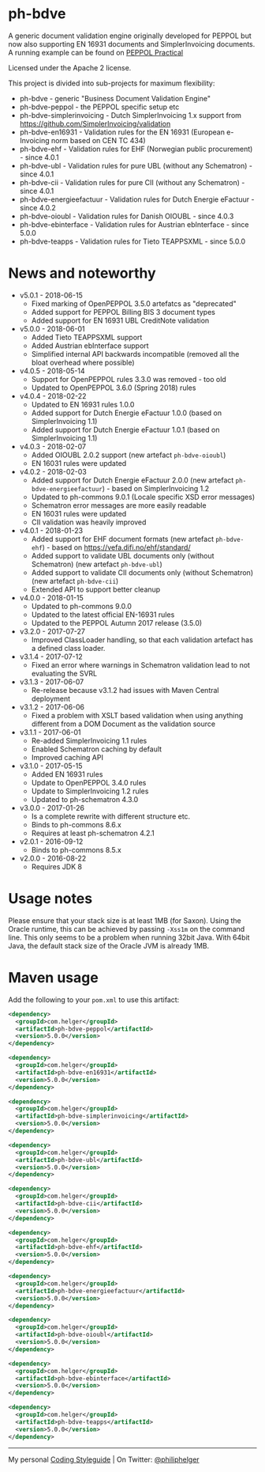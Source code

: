 # ph-bdve

A generic document validation engine originally developed for PEPPOL but now also supporting EN 16931 documents and SimplerInvoicing documents.
A running example can be found on [PEPPOL Practical](http://peppol.helger.com/public/menuitem-validation-bis2)

Licensed under the Apache 2 license.

This project is divided into sub-projects for maximum flexibility:
  * ph-bdve - generic "Business Document Validation Engine"
  * ph-bdve-peppol - the PEPPOL specific setup etc
  * ph-bdve-simplerinvoicing - Dutch SimplerInvoicing 1.x support from https://github.com/SimplerInvoicing/validation
  * ph-bdve-en16931 - Validation rules for the EN 16931 (European e-Invoicing norm based on CEN TC 434)
  * ph-bdve-ehf - Validation rules for EHF (Norwegian public procurement) - since 4.0.1
  * ph-bdve-ubl - Validation rules for pure UBL (without any Schematron) - since 4.0.1
  * ph-bdve-cii - Validation rules for pure CII (without any Schematron) - since 4.0.1
  * ph-bdve-energieefactuur - Validation rules for Dutch Energie eFactuur - since 4.0.2
  * ph-bdve-oioubl - Validation rules for Danish OIOUBL - since 4.0.3
  * ph-bdve-ebinterface - Validation rules for Austrian ebInterface - since 5.0.0
  * ph-bdve-teapps - Validation rules for Tieto TEAPPSXML - since 5.0.0
  
# News and noteworthy

* v5.0.1 - 2018-06-15
  * Fixed marking of OpenPEPPOL 3.5.0 artefatcs as "deprecated"
  * Added support for PEPPOL Billing BIS 3 document types
  * Added support for EN 16931 UBL CreditNote validation
* v5.0.0 - 2018-06-01
  * Added Tieto TEAPPSXML support
  * Added Austrian ebInterface support
  * Simplified internal API backwards incompatible (removed all the bloat overhead where possible)
* v4.0.5 - 2018-05-14
  * Support for OpenPEPPOL rules 3.3.0 was removed - too old
  * Updated to OpenPEPPOL 3.6.0 (Spring 2018) rules
* v4.0.4 - 2018-02-22
  * Updated to EN 16931 rules 1.0.0
  * Added support for Dutch Energie eFactuur 1.0.0 (based on SimplerInvoicing 1.1)
  * Added support for Dutch Energie eFactuur 1.0.1 (based on SimplerInvoicing 1.1)
* v4.0.3 - 2018-02-07
  * Added OIOUBL 2.0.2 support (new artefact `ph-bdve-oioubl`)
  * EN 16031 rules were updated
* v4.0.2 - 2018-02-03
  * Added support for Dutch Energie eFactuur 2.0.0 (new artefact `ph-bdve-energieefactuur`) - based on SimplerInvoicing 1.2 
  * Updated to ph-commons 9.0.1 (Locale specific XSD error messages)
  * Schematron error messages are more easily readable
  * EN 16031 rules were updated
  * CII validation was heavily improved
* v4.0.1 - 2018-01-23
  * Added support for EHF document formats (new artefact `ph-bdve-ehf`) - based on https://vefa.difi.no/ehf/standard/
  * Added support to validate UBL documents only (without Schematron) (new artefact `ph-bdve-ubl`)
  * Added support to validate CII documents only (without Schematron) (new artefact `ph-bdve-cii`)
  * Extended API to support better cleanup
* v4.0.0 - 2018-01-15
  * Updated to ph-commons 9.0.0
  * Updated to the latest official EN-16931 rules
  * Updated to the PEPPOL Autumn 2017 release (3.5.0)
* v3.2.0 - 2017-07-27
  * Improved ClassLoader handling, so that each validation artefact has a defined class loader. 
* v3.1.4 - 2017-07-12
  * Fixed an error where warnings in Schematron validation lead to not evaluating the SVRL
* v3.1.3 - 2017-06-07
  * Re-release because v3.1.2 had issues with Maven Central deployment
* v3.1.2 - 2017-06-06
  * Fixed a problem with XSLT based validation when using anything different from a DOM Document as the validation source 
* v3.1.1 - 2017-06-01
  * Re-added SimplerInvoicing 1.1 rules
  * Enabled Schematron caching by default
  * Improved caching API
* v3.1.0 - 2017-05-15
  * Added EN 16931 rules
  * Update to OpenPEPPOL 3.4.0 rules
  * Update to SimplerInvoicing 1.2 rules
  * Updated to ph-schematron 4.3.0
* v3.0.0 - 2017-01-26
  * Is a complete rewrite with different structure etc.
  * Binds to ph-commons 8.6.x
  * Requires at least ph-schematron 4.2.1
* v2.0.1 - 2016-09-12
  * Binds to ph-commons 8.5.x
* v2.0.0 - 2016-08-22
  * Requires JDK 8

# Usage notes
Please ensure that your stack size is at least 1MB (for Saxon). Using the Oracle runtime, this can be achieved by passing `-Xss1m` on the command line. This only seems to be a problem when running 32bit Java. With 64bit Java, the default stack size of the Oracle JVM is already 1MB.

# Maven usage
Add the following to your `pom.xml` to use this artifact:
```xml
<dependency>
  <groupId>com.helger</groupId>
  <artifactId>ph-bdve-peppol</artifactId>
  <version>5.0.0</version>
</dependency>

<dependency>
  <groupId>com.helger</groupId>
  <artifactId>ph-bdve-en16931</artifactId>
  <version>5.0.0</version>
</dependency>

<dependency>
  <groupId>com.helger</groupId>
  <artifactId>ph-bdve-simplerinvoicing</artifactId>
  <version>5.0.0</version>
</dependency>

<dependency>
  <groupId>com.helger</groupId>
  <artifactId>ph-bdve-ubl</artifactId>
  <version>5.0.0</version>
</dependency>

<dependency>
  <groupId>com.helger</groupId>
  <artifactId>ph-bdve-cii</artifactId>
  <version>5.0.0</version>
</dependency>

<dependency>
  <groupId>com.helger</groupId>
  <artifactId>ph-bdve-ehf</artifactId>
  <version>5.0.0</version>
</dependency>

<dependency>
  <groupId>com.helger</groupId>
  <artifactId>ph-bdve-energieefactuur</artifactId>
  <version>5.0.0</version>
</dependency>

<dependency>
  <groupId>com.helger</groupId>
  <artifactId>ph-bdve-oioubl</artifactId>
  <version>5.0.0</version>
</dependency>

<dependency>
  <groupId>com.helger</groupId>
  <artifactId>ph-bdve-ebinterface</artifactId>
  <version>5.0.0</version>
</dependency>

<dependency>
  <groupId>com.helger</groupId>
  <artifactId>ph-bdve-teapps</artifactId>
  <version>5.0.0</version>
</dependency>
```

---

My personal [Coding Styleguide](https://github.com/phax/meta/blob/master/CodingStyleguide.md) |
On Twitter: <a href="https://twitter.com/philiphelger">@philiphelger</a>
